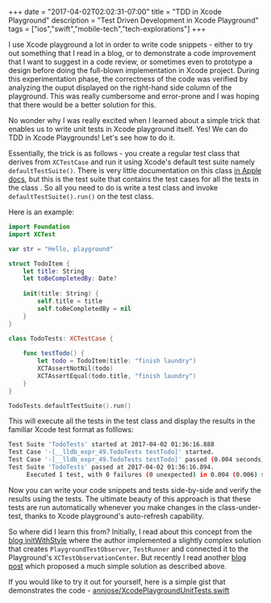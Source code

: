 +++
date = "2017-04-02T02:02:31-07:00"
title = "TDD in Xcode Playground"
description = "Test Driven Development in Xcode Playground"
tags = ["ios","swift","mobile-tech","tech-explorations"]
+++

I use Xcode playground a lot in order to write code snippets - either to try out something that I read in a blog, or to demonstrate a code improvement that I want to suggest in a code review, or sometimes even to prototype a design before doing the full-blown implementation in Xcode project. During this experimentation phase, the correctness of the code was verified by analyzing the ouput displayed on the right-hand side column of the playground. This was really cumbersome and error-prone and I was hoping that there would be a better solution for this.

No wonder why I was really excited when I learned about a simple trick that enables us to write unit tests in Xcode playground itself. Yes! We can do TDD in Xcode Playgrounds! Let's see how to do it.

Essentially, the trick is as follows - you create a regular test class that derives from `XCTestCase` and run it using Xcode's default test suite namely `defaultTestSuite()`. There is very little documentation on this class [in Apple docs](https://developer.apple.com/documentation/xctest/xctestcase/1496289-defaulttestsuite), but this is the test suite that contains the test cases for all the tests in the class . So all you need to do is write a test class and invoke `defaultTestSuite().run()` on the test class.

Here is an example:

```swift
import Foundation
import XCTest

var str = "Hello, playground"

struct TodoItem {
    let title: String
    let toBeCompletedBy: Date?
    
    init(title: String) {
        self.title = title
        self.toBeCompletedBy = nil
    }
}

class TodoTests: XCTestCase {
    
    func testTodo() {
        let todo = TodoItem(title: "finish laundry")
        XCTAssertNotNil(todo)
        XCTAssertEqual(todo.title, "finish laundry")
    }
}

TodoTests.defaultTestSuite().run()

```


This will execute all the tests in the test class and display the results in the familiar Xcode test format as folllows:

```bash
Test Suite 'TodoTests' started at 2017-04-02 01:36:16.888
Test Case '-[__lldb_expr_49.TodoTests testTodo]' started.
Test Case '-[__lldb_expr_49.TodoTests testTodo]' passed (0.004 seconds).
Test Suite 'TodoTests' passed at 2017-04-02 01:36:16.894.
	 Executed 1 test, with 0 failures (0 unexpected) in 0.004 (0.006) seconds
```

Now you can write your code snippets and tests side-by-side and verify the results using the tests. The ultimate beauty of this approach is that these tests are run automatically whenever you make changes in the class-under-test, thanks to Xcode playground's auto-refresh capability.

So where did I learn this from? Initially, I read about this concept from the [blog initWithStyle](http://initwithstyle.net/2015/11/tdd-in-swift-playgrounds) where the author implemented a slightly complex solution that creates `PlaygroundTestObserver`, `TestRunner` and connected it to the Playground's `XCTestObservationCenter`. But recently I read another [blog post](https://m.pardel.net/tdd-in-xcode-playgrounds-544a95db11e2) which proposed a much simple solution as described above.

If you would like to try it out for yourself, here is a simple gist that demonstrates the code - [annjose/XcodePlaygroundUnitTests.swift](https://gist.github.com/annjose/1baa75b0796d0d2fef1a10ab74d5bd65)


